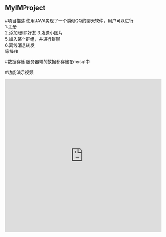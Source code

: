 ## MyIMProject

#项目描述
使用JAVA实现了一个类似QQ的聊天软件，用户可以进行  
1.注册  
2.添加/删除好友
3.发送小图片  
5.加入某个群组，并进行群聊  
6.离线消息转发  
等操作

#数据存储
服务器端的数据都存储在mysql中

#功能演示视频  
<iframe height=498 width=510 src="http://player.youku.com/embed/XMTQ5ODEyNTczMg==" frameborder=0 allowfullscreen></iframe>
